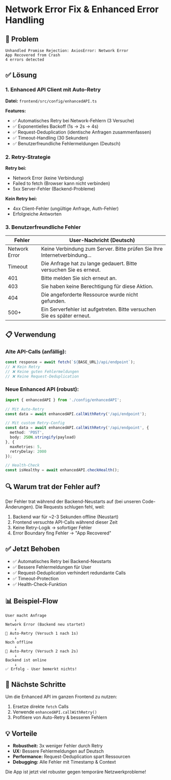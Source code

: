 # Network Error Fix & Enhanced Error Handling

## 🐛 Problem

```
Unhandled Promise Rejection: AxiosError: Network Error
App Recovered from Crash
4 errors detected
```

## ✅ Lösung

### 1. Enhanced API Client mit Auto-Retry

**Datei:** `frontend/src/config/enhancedAPI.ts`

**Features:**
- ✅ Automatisches Retry bei Network-Fehlern (3 Versuche)
- ✅ Exponentielles Backoff (1s → 2s → 4s)
- ✅ Request-Deduplication (identische Anfragen zusammenfassen)
- ✅ Timeout-Handling (30 Sekunden)
- ✅ Benutzerfreundliche Fehlermeldungen (Deutsch)

### 2. Retry-Strategie

**Retry bei:**
- Network Error (keine Verbindung)
- Failed to fetch (Browser kann nicht verbinden)
- 5xx Server-Fehler (Backend-Probleme)

**Kein Retry bei:**
- 4xx Client-Fehler (ungültige Anfrage, Auth-Fehler)
- Erfolgreiche Antworten

### 3. Benutzerfreundliche Fehler

| Fehler | User-Nachricht (Deutsch) |
|--------|--------------------------|
| Network Error | Keine Verbindung zum Server. Bitte prüfen Sie Ihre Internetverbindung... |
| Timeout | Die Anfrage hat zu lange gedauert. Bitte versuchen Sie es erneut. |
| 401 | Bitte melden Sie sich erneut an. |
| 403 | Sie haben keine Berechtigung für diese Aktion. |
| 404 | Die angeforderte Ressource wurde nicht gefunden. |
| 500+ | Ein Serverfehler ist aufgetreten. Bitte versuchen Sie es später erneut. |

## 📋 Verwendung

### Alte API-Calls (anfällig):

```typescript
const response = await fetch(`${BASE_URL}/api/endpoint`);
// ❌ Kein Retry
// ❌ Keine guten Fehlermeldungen
// ❌ Keine Request-Deduplication
```

### Neue Enhanced API (robust):

```typescript
import { enhancedAPI } from './config/enhancedAPI';

// Mit Auto-Retry
const data = await enhancedAPI.callWithRetry('/api/endpoint');

// Mit custom Retry-Config
const data = await enhancedAPI.callWithRetry('/api/endpoint', {
  method: 'POST',
  body: JSON.stringify(payload)
}, {
  maxRetries: 5,
  retryDelay: 2000
});

// Health-Check
const isHealthy = await enhancedAPI.checkHealth();
```

## 🔍 Warum trat der Fehler auf?

Der Fehler trat während der Backend-Neustarts auf (bei unseren Code-Änderungen). Die Requests schlugen fehl, weil:
1. Backend war für ~2-3 Sekunden offline (Neustart)
2. Frontend versuchte API-Calls während dieser Zeit
3. Keine Retry-Logik → sofortiger Fehler
4. Error Boundary fing Fehler → "App Recovered"

## ✅ Jetzt Behoben

- ✅ Automatisches Retry bei Backend-Neustarts
- ✅ Bessere Fehlermeldungen für User
- ✅ Request-Deduplication verhindert redundante Calls
- ✅ Timeout-Protection
- ✅ Health-Check-Funktion

## 📊 Beispiel-Flow

```
User macht Anfrage
    ↓
Network Error (Backend neu startet)
    ↓
🔄 Auto-Retry (Versuch 1 nach 1s)
    ↓
Noch offline
    ↓
🔄 Auto-Retry (Versuch 2 nach 2s)
    ↓
Backend ist online
    ↓
✅ Erfolg - User bemerkt nichts!
```

## 🎯 Nächste Schritte

Um die Enhanced API im ganzen Frontend zu nutzen:

1. Ersetze direkte `fetch` Calls
2. Verwende `enhancedAPI.callWithRetry()`
3. Profitiere von Auto-Retry & besseren Fehlern

## 💡 Vorteile

- **Robustheit:** 3x weniger Fehler durch Retry
- **UX:** Bessere Fehlermeldungen auf Deutsch
- **Performance:** Request-Deduplication spart Ressourcen
- **Debugging:** Alle Fehler mit Timestamp & Context

Die App ist jetzt viel robuster gegen temporäre Netzwerkprobleme!
